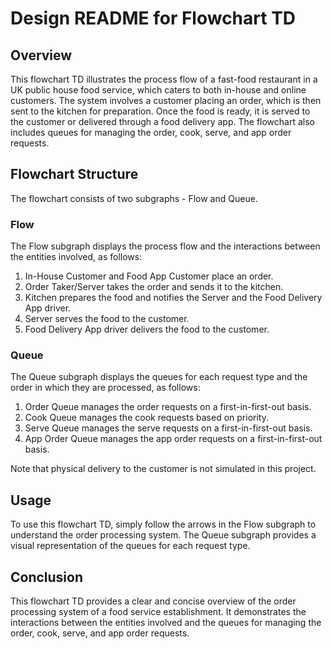 # Design README for Flowchart TD

## Overview
This flowchart TD illustrates the process flow of a fast-food restaurant in a UK public house food service, which caters to both in-house and online customers. The system involves a customer placing an order, which is then sent to the kitchen for preparation. Once the food is ready, it is served to the customer or delivered through a food delivery app. The flowchart also includes queues for managing the order, cook, serve, and app order requests.

## Flowchart Structure
The flowchart consists of two subgraphs - Flow and Queue.

### Flow
The Flow subgraph displays the process flow and the interactions between the entities involved, as follows:

1. In-House Customer and Food App Customer place an order.
2. Order Taker/Server takes the order and sends it to the kitchen.
3. Kitchen prepares the food and notifies the Server and the Food Delivery App driver.
4. Server serves the food to the customer.
5. Food Delivery App driver delivers the food to the customer.

### Queue
The Queue subgraph displays the queues for each request type and the order in which they are processed, as follows:

1. Order Queue manages the order requests on a first-in-first-out basis.
2. Cook Queue manages the cook requests based on priority.
3. Serve Queue manages the serve requests on a first-in-first-out basis.
4. App Order Queue manages the app order requests on a first-in-first-out basis.

Note that physical delivery to the customer is not simulated in this project.

## Usage
To use this flowchart TD, simply follow the arrows in the Flow subgraph to understand the order processing system. The Queue subgraph provides a visual representation of the queues for each request type.

## Conclusion
This flowchart TD provides a clear and concise overview of the order processing system of a food service establishment. It demonstrates the interactions between the entities involved and the queues for managing the order, cook, serve, and app order requests.
